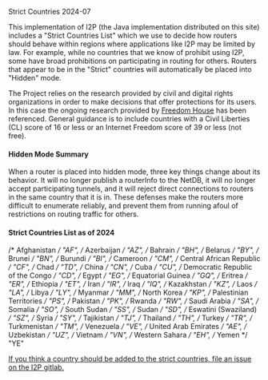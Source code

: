  Strict Countries 2024-07 

This implementation of I2P (the Java implementation distributed on this
site) includes a \"Strict Countries List\" which we use to decide how
routers should behave within regions where applications like I2P may be
limited by law. For example, while no countries that we know of prohibit
using I2P, some have broad prohibitions on participating in routing for
others. Routers that appear to be in the \"Strict\" countries will
automatically be placed into \"Hidden\" mode.

The Project relies on the research provided by civil and digital rights
organizations in order to make decisions that offer protections for its
users. In this case the ongoing research provided by [Freedom
House](https://freedomhouse.org/) has been referenced. General guidance
is to include countries with a Civil Liberties (CL) score of 16 or less
or an Internet Freedom score of 39 or less (not free).

#### Hidden Mode Summary

When a router is placed into hidden mode, three key things change about
its behavior. It will no longer publish a routerInfo to the NetDB, it
will no longer accept participating tunnels, and it will reject direct
connections to routers in the same country that it is in. These defenses
make the routers more difficult to enumerate reliably, and prevent them
from running afoul of restrictions on routing traffic for others.

#### Strict Countries List as of 2024

 /* Afghanistan */ "AF",
 /* Azerbaijan */ "AZ",
 /* Bahrain */ "BH",
 /* Belarus */ "BY",
 /* Brunei */ "BN",
 /* Burundi */ "BI",
 /* Cameroon */ "CM",
 /* Central African Republic */ "CF",
 /* Chad */ "TD",
 /* China */ "CN",
 /* Cuba */ "CU",
 /* Democratic Republic of the Congo */ "CD",
 /* Egypt */ "EG",
 /* Equatorial Guinea */ "GQ",
 /* Eritrea */ "ER",
 /* Ethiopia */ "ET",
 /* Iran */ "IR",
 /* Iraq */ "IQ",
 /* Kazakhstan */ "KZ",
 /* Laos */ "LA",
 /* Libya */ "LY",
 /* Myanmar */ "MM",
 /* North Korea */ "KP",
 /* Palestinian Territories */ "PS",
 /* Pakistan */ "PK",
 /* Rwanda */ "RW",
 /* Saudi Arabia */ "SA",
 /* Somalia */ "SO",
 /* South Sudan */ "SS",
 /* Sudan */ "SD",
 /* Eswatini (Swaziland) */ "SZ",
 /* Syria */ "SY",
 /* Tajikistan */ "TJ",
 /* Thailand */ "TH",
 /* Turkey */ "TR",
 /* Turkmenistan */ "TM",
 /* Venezuela */ "VE",
 /* United Arab Emirates */ "AE",
 /* Uzbekistan */ "UZ",
 /* Vietnam */ "VN",
 /* Western Sahara */ "EH",
 /* Yemen */ "YE"

[If you think a country should be added to the strict countries, file an
issue on the I2P gitlab.](https://i2pgit.org/i2p/i2p.i2p/)


